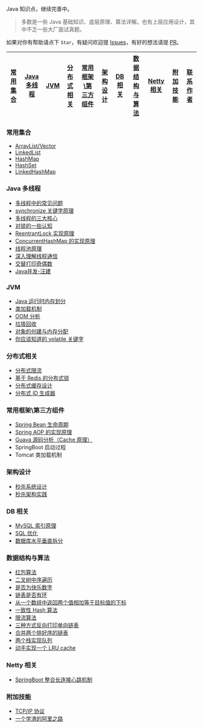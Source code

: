 Java 知识点，继续完善中。

> 多数是一些 Java 基础知识、底层原理、算法详解。也有上层应用设计，其中不乏一些大厂面试真题。


如果对你有帮助请点下 `Star`，有疑问欢迎提 [Issues](https://github.com/jasonadu/Java-Interview/issues)，有好的想法请提 [PR](https://github.com/jasonadu/Java-Interview/pulls)。


[常用集合](https://github.com/jasonadu/Java-Interview/blob/master/README.md#%E5%B8%B8%E7%94%A8%E9%9B%86%E5%90%88) | [Java 多线程](https://github.com/jasonadu/Java-Interview/blob/master/README.md#java-%E5%A4%9A%E7%BA%BF%E7%A8%8B) | [JVM](https://github.com/jasonadu/Java-Interview/blob/master/README.md#jvm) | [分布式相关](https://github.com/jasonadu/Java-Interview/blob/master/README.md#%E5%88%86%E5%B8%83%E5%BC%8F%E7%9B%B8%E5%85%B3) |[常用框架\第三方组件](https://github.com/jasonadu/Java-Interview/blob/master/README.md#%E5%B8%B8%E7%94%A8%E6%A1%86%E6%9E%B6%E7%AC%AC%E4%B8%89%E6%96%B9%E7%BB%84%E4%BB%B6)|[架构设计](https://github.com/jasonadu/Java-Interview/blob/master/README.md#%E6%9E%B6%E6%9E%84%E8%AE%BE%E8%AE%A1)|[DB 相关](https://github.com/jasonadu/Java-Interview/blob/master/README.md#db-%E7%9B%B8%E5%85%B3)|[数据结构与算法](https://github.com/jasonadu/Java-Interview/blob/master/README.md#%E6%95%B0%E6%8D%AE%E7%BB%93%E6%9E%84%E4%B8%8E%E7%AE%97%E6%B3%95)|[Netty 相关](https://github.com/jasonadu/Java-Interview#netty-%E7%9B%B8%E5%85%B3)|[附加技能](https://github.com/jasonadu/Java-Interview/blob/master/README.md#%E9%99%84%E5%8A%A0%E6%8A%80%E8%83%BD)|[联系作者](https://github.com/jasonadu/Java-Interview#%E8%81%94%E7%B3%BB%E4%BD%9C%E8%80%85)
---- | --- | --- | ---| ---| ---| ---| ---| ---|---|---



### 常用集合
- [ArrayList/Vector](https://github.com/jasonadu/Java-Interview/blob/master/MD/ArrayList.md)
- [LinkedList](https://github.com/jasonadu/Java-Interview/blob/master/MD/LinkedList.md)
- [HashMap](https://github.com/jasonadu/Java-Interview/blob/master/MD/HashMap.md)
- [HashSet](https://github.com/jasonadu/Java-Interview/blob/master/MD/collection/HashSet.md)
- [LinkedHashMap](https://github.com/jasonadu/Java-Interview/blob/master/MD/collection/LinkedHashMap.md)

### Java 多线程
- [多线程中的常见问题](https://github.com/jasonadu/Java-Interview/blob/master/MD/Thread-common-problem.md)
- [synchronize 关键字原理](https://github.com/jasonadu/Java-Interview/blob/master/MD/Synchronize.md)
- [多线程的三大核心](https://github.com/jasonadu/Java-Interview/blob/master/MD/Threadcore.md)
- [对锁的一些认知](https://github.com/jasonadu/Java-Interview/blob/master/MD/Java-lock.md)
- [ReentrantLock 实现原理 ](https://github.com/jasonadu/Java-Interview/blob/master/MD/ReentrantLock.md)
- [ConcurrentHashMap 的实现原理](https://github.com/jasonadu/Java-Interview/blob/master/MD/ConcurrentHashMap.md)
- [线程池原理](https://github.com/jasonadu/Java-Interview/blob/master/MD/ThreadPoolExecutor.md)
- [深入理解线程通信](https://github.com/jasonadu/Java-Interview/blob/master/MD/concurrent/thread-communication.md)
- [交替打印奇偶数](https://github.com/jasonadu/Java-Interview/blob/master/src/main/java/com/crossoverjie/actual/TwoThread.java)
- [Java并发-汪建](https://www.kancloud.cn/seaboat/java-concurrent/117868)

### JVM
- [Java 运行时内存划分](https://github.com/jasonadu/Java-Interview/blob/master/MD/MemoryAllocation.md)
-  [类加载机制](https://github.com/jasonadu/Java-Interview/blob/master/MD/ClassLoad.md)
-  [OOM 分析](https://github.com/jasonadu/Java-Interview/blob/master/MD/OOM-analysis.md)
- [垃圾回收](https://github.com/jasonadu/Java-Interview/blob/master/MD/GarbageCollection.md)
- [对象的创建与内存分配](https://github.com/jasonadu/Java-Interview/blob/master/MD/newObject.md)
- [你应该知道的 volatile 关键字](https://github.com/jasonadu/Java-Interview/blob/master/MD/concurrent/volatile.md)

### 分布式相关

- [分布式限流](http://crossoverjie.top/2018/04/28/sbc/sbc7-Distributed-Limit/)
- [基于 Redis 的分布式锁](http://crossoverjie.top/2018/03/29/distributed-lock/distributed-lock-redis/)
- [分布式缓存设计](https://github.com/jasonadu/Java-Interview/blob/master/MD/Cache-design.md)
- [分布式 ID 生成器](https://github.com/jasonadu/Java-Interview/blob/master/MD/ID-generator.md)

### 常用框架\第三方组件

- [Spring Bean 生命周期](https://github.com/jasonadu/Java-Interview/blob/master/MD/spring/spring-bean-lifecycle.md)
- [Spring AOP 的实现原理](https://github.com/jasonadu/Java-Interview/blob/master/MD/SpringAOP.md) 
- [Guava 源码分析（Cache 原理）](https://crossoverjie.top/2018/06/13/guava/guava-cache/)
- SpringBoot 启动过程
- Tomcat 类加载机制


### 架构设计
- [秒杀系统设计](https://github.com/jasonadu/Java-Interview/blob/master/MD/Spike.md)
- [秒杀架构实践](http://crossoverjie.top/2018/05/07/ssm/SSM18-seconds-kill/)

### DB 相关

- [MySQL 索引原理](https://github.com/jasonadu/Java-Interview/blob/master/MD/MySQL-Index.md)
- [SQL 优化](https://github.com/jasonadu/Java-Interview/blob/master/MD/SQL-optimization.md)
- [数据库水平垂直拆分](https://github.com/jasonadu/Java-Interview/blob/master/MD/DB-split.md)

### 数据结构与算法
- [红包算法](https://github.com/jasonadu/Java-Interview/blob/master/src/main/java/com/crossoverjie/red/RedPacket.java)
- [二叉树中序遍历](https://github.com/jasonadu/Java-Interview/blob/master/src/main/java/com/crossoverjie/algorithm/BinaryNode.java#L76-L101)
- [是否为快乐数字](https://github.com/jasonadu/Java-Interview/blob/master/src/main/java/com/crossoverjie/algorithm/HappyNum.java#L38-L55)
- [链表是否有环](https://github.com/jasonadu/Java-Interview/blob/master/src/main/java/com/crossoverjie/algorithm/LinkLoop.java#L32-L59)
- [从一个数组中返回两个值相加等于目标值的下标](https://github.com/jasonadu/Java-Interview/blob/master/src/main/java/com/crossoverjie/algorithm/TwoSum.java#L38-L59)
- [一致性 Hash 算法](https://github.com/jasonadu/Java-Interview/blob/master/MD/Consistent-Hash.md)
- [限流算法](https://github.com/jasonadu/Java-Interview/blob/master/MD/Limiting.md)
- [三种方式反向打印单向链表](https://github.com/jasonadu/Java-Interview/blob/master/src/main/java/com/crossoverjie/algorithm/ReverseNode.java)
- [合并两个排好序的链表](https://github.com/jasonadu/Java-Interview/blob/master/src/main/java/com/crossoverjie/algorithm/MergeTwoSortedLists.java)
- [两个栈实现队列](https://github.com/jasonadu/Java-Interview/blob/master/src/main/java/com/crossoverjie/algorithm/TwoStackQueue.java)
- [动手实现一个 LRU cache](http://crossoverjie.top/2018/04/07/algorithm/LRU-cache/)

### Netty 相关
- [SpringBoot 整合长连接心跳机制](https://crossoverjie.top/2018/05/24/netty/Netty(1)TCP-Heartbeat/)

### 附加技能

- [TCP/IP 协议](https://github.com/jasonadu/Java-Interview/blob/master/MD/TCP%3AIP.md)
- [一个学渣的阿里之路](https://crossoverjie.top/2018/06/21/personal/Interview-experience/)


